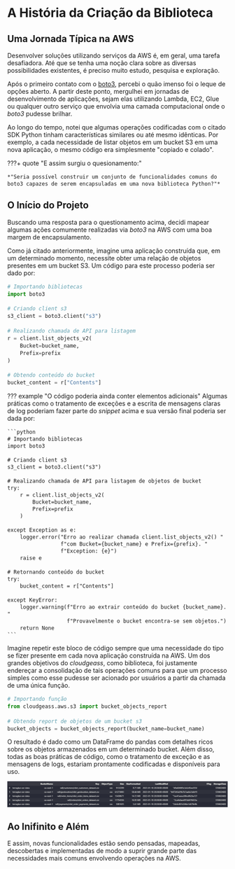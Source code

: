 # A História da Criação da Biblioteca

## Uma Jornada Típica na AWS

Desenvolver soluções utilizando serviços da AWS é, em geral, uma tarefa desafiadora. Até que se tenha uma noção clara sobre as diversas possibilidades existentes, é preciso muito estudo, pesquisa e exploração.

Após o primeiro contato com o [boto3](https://boto3.amazonaws.com/v1/documentation/api/latest/index.html), percebi o quão imenso foi o leque de opções aberto. A partir deste ponto, mergulhei em jornadas de desenvolvimento de aplicações, sejam elas utilizando Lambda, EC2, Glue ou qualquer outro serviço que envolvia uma camada computacional onde o *boto3* pudesse brilhar.

Ao longo do tempo, notei que algumas operações codificadas com o citado SDK Python tinham características similares ou até mesmo idênticas. Por exemplo, a cada necessidade de listar objetos em um bucket S3 em uma nova aplicação, o mesmo código era simplesmente "copiado e colado". 

???+ quote "E assim surgiu o quesionamento:"

    *"Seria possível construir um conjunto de funcionalidades comuns do boto3 capazes de serem encapsuladas em uma nova biblioteca Python?"*

## O Início do Projeto

Buscando uma resposta para o questionamento acima, decidi mapear algumas ações comumente realizadas via *boto3* na AWS com uma boa margem de encapsulamento.

Como já citado anteriormente, imagine uma aplicação construída que, em um determinado momento, necessite obter uma relação de objetos presentes em um bucket S3. Um código para este processo poderia ser dado por:

```python
# Importando bibliotecas
import boto3

# Criando client s3
s3_client = boto3.client("s3")

# Realizando chamada de API para listagem
r = client.list_objects_v2(
    Bucket=bucket_name,
    Prefix=prefix
)

# Obtendo conteúdo do bucket
bucket_content = r["Contents"]
```

??? example "O código poderia ainda conter elementos adicionais"
    Algumas práticas como o tratamento de exceções e a escrita de mensagens claras de log poderiam fazer parte do *snippet* acima e sua versão final poderia ser dada por:

    ```python
    # Importando bibliotecas
    import boto3

    # Criando client s3
    s3_client = boto3.client("s3")

    # Realizando chamada de API para listagem de objetos de bucket
    try:
        r = client.list_objects_v2(
            Bucket=bucket_name,
            Prefix=prefix
        )

    except Exception as e:
        logger.error("Erro ao realizar chamada client.list_objects_v2() "
                     f"com Bucket={bucket_name} e Prefix={prefix}. "
                     f"Exception: {e}")
        raise e

    # Retornando conteúdo do bucket
    try:
        bucket_content = r["Contents"]

    except KeyError:
        logger.warning(f"Erro ao extrair conteúdo do bucket {bucket_name}. "
                       f"Provavelmente o bucket encontra-se sem objetos.")
        return None
    ```

Imagine repetir este bloco de código sempre que uma necessidade do tipo se fizer presente em cada nova aplicação construída na AWS. Um dos grandes objetivos do *cloudgeass*, como biblioteca, foi justamente endereçar a consolidação de tais operações comuns para que um processo simples como esse pudesse ser acionado por usuários a partir da chamada de uma única função.

```python
# Importando função
from cloudgeass.aws.s3 import bucket_objects_report

# Obtendo report de objetos de um bucket s3
bucket_objects = bucket_objects_report(bucket_name=bucket_name)
```

O resultado é dado como um DataFrame do pandas com detalhes ricos sobre os objetos armazenados em um determinado bucket. Além disso, todas as boas práticas de código, como o tratamento de exceção e as mensagens de logs, estariam prontamente codificadas e disponíveis para uso.

[![bucket_objects_report](https://github.com/ThiagoPanini/cloudgeass/blob/main/docs/imgs/readme-s3-example-bucket_objects_report.png?raw=true)](https://github.com/ThiagoPanini/cloudgeass/blob/main/docs/imgs/readme-s3-example-bucket_objects_report.png?raw=true)

## Ao Inifinito e Além

E assim, novas funcionalidades estão sendo pensadas, mapeadas, descobertas e implementadas de modo a suprir grande parte das necessidades mais comuns envolvendo operações na AWS.